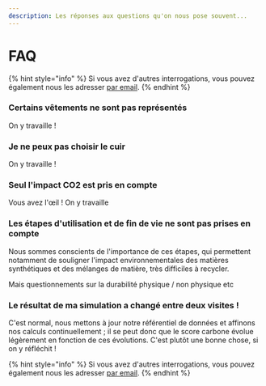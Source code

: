 ```yaml
---
description: Les réponses aux questions qu'on nous pose souvent...
---
```


# FAQ

{% hint style="info" %}
Si vous avez d'autres interrogations, vous pouvez également nous les adresser [par email](mailto:wikicarbone@beta.gouv.fr).
{% endhint %}

### Certains vêtements ne sont pas représentés

On y travaille !

### Je ne peux pas choisir le cuir

On y travaille !

### Seul l'impact CO2 est pris en compte

Vous avez l'œil ! On y travaille

### Les étapes d'utilisation et de fin de vie ne sont pas prises en compte

Nous sommes conscients de l'importance de ces étapes, qui permettent notamment de souligner l'impact environnementales des matières synthétiques et des mélanges de matière, très difficiles à recycler.

Mais questionnements sur la durabilité physique / non physique etc

### Le résultat de ma simulation a changé entre deux visites !

C'est normal, nous mettons à jour notre référentiel de données et affinons nos calculs continuellement ; il se peut donc que le score carbone évolue légèrement en fonction de ces évolutions. C'est plutôt une bonne chose, si on y réfléchit !

{% hint style="info" %}
Si vous avez d'autres interrogations, vous pouvez également nous les adresser [par email](mailto:wikicarbone@beta.gouv.fr).
{% endhint %}



